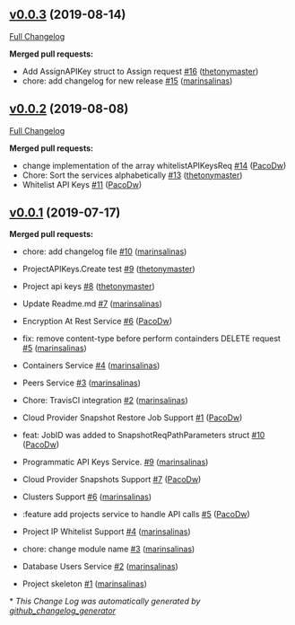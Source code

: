 ## [v0.0.3](https://github.com/mongodb/go-client-mongodb-atlas/tree/v0.0.3) (2019-08-14)
[Full Changelog](https://github.com/mongodb/go-client-mongodb-atlas/compare/v0.0.2...v0.0.3)

**Merged pull requests:**

- Add AssignAPIKey struct to Assign request [\#16](https://github.com/mongodb/go-client-mongodb-atlas/pull/16) ([thetonymaster](https://github.com/thetonymaster))
- chore: add changelog for new release [\#15](https://github.com/mongodb/go-client-mongodb-atlas/pull/15) ([marinsalinas](https://github.com/marinsalinas))

## [v0.0.2](https://github.com/mongodb/go-client-mongodb-atlas/tree/v0.0.2) (2019-08-08)
[Full Changelog](https://github.com/mongodb/go-client-mongodb-atlas/compare/v0.0.1...v0.0.2)

**Merged pull requests:**

- change implementation of the array whitelistAPIKeysReq [\#14](https://github.com/mongodb/go-client-mongodb-atlas/pull/14) ([PacoDw](https://github.com/PacoDw))
- Chore: Sort the services alphabetically [\#13](https://github.com/mongodb/go-client-mongodb-atlas/pull/13) ([thetonymaster](https://github.com/thetonymaster))
- Whitelist API Keys [\#11](https://github.com/mongodb/go-client-mongodb-atlas/pull/11) ([PacoDw](https://github.com/PacoDw))

## [v0.0.1](https://github.com/mongodb/go-client-mongodb-atlas/tree/v0.0.1) (2019-07-17)
**Merged pull requests:**

- chore: add changelog file [\#10](https://github.com/mongodb/go-client-mongodb-atlas/pull/10) ([marinsalinas](https://github.com/marinsalinas))
- ProjectAPIKeys.Create test [\#9](https://github.com/mongodb/go-client-mongodb-atlas/pull/9) ([thetonymaster](https://github.com/thetonymaster))
- Project api keys [\#8](https://github.com/mongodb/go-client-mongodb-atlas/pull/8) ([thetonymaster](https://github.com/thetonymaster))
- Update Readme.md [\#7](https://github.com/mongodb/go-client-mongodb-atlas/pull/7) ([marinsalinas](https://github.com/marinsalinas))
-  Encryption At Rest Service [\#6](https://github.com/mongodb/go-client-mongodb-atlas/pull/6) ([PacoDw](https://github.com/PacoDw))
- fix: remove content-type before perform containders DELETE request [\#5](https://github.com/mongodb/go-client-mongodb-atlas/pull/5) ([marinsalinas](https://github.com/marinsalinas))
- Containers Service [\#4](https://github.com/mongodb/go-client-mongodb-atlas/pull/4) ([marinsalinas](https://github.com/marinsalinas))
- Peers Service [\#3](https://github.com/mongodb/go-client-mongodb-atlas/pull/3) ([marinsalinas](https://github.com/marinsalinas))
- Chore: TravisCI integration [\#2](https://github.com/mongodb/go-client-mongodb-atlas/pull/2) ([marinsalinas](https://github.com/marinsalinas))
- Cloud Provider Snapshot Restore Job Support [\#1](https://github.com/mongodb/go-client-mongodb-atlas/pull/1) ([PacoDw](https://github.com/PacoDw))

- feat: JobID was added to SnapshotReqPathParameters struct [\#10](https://github.com/mongodb-partners/go-client-mongodb-atlas/pull/10) ([PacoDw](https://github.com/PacoDw))
- Programmatic API Keys Service. [\#9](https://github.com/mongodb-partners/go-client-mongodb-atlas/pull/9) ([marinsalinas](https://github.com/marinsalinas))
- Cloud Provider Snapshots Support [\#7](https://github.com/mongodb-partners/go-client-mongodb-atlas/pull/7) ([PacoDw](https://github.com/PacoDw))
- Clusters Support [\#6](https://github.com/mongodb-partners/go-client-mongodb-atlas/pull/6) ([marinsalinas](https://github.com/marinsalinas))
- :feature add projects service to handle API calls [\#5](https://github.com/mongodb-partners/go-client-mongodb-atlas/pull/5) ([PacoDw](https://github.com/PacoDw))
- Project IP Whitelist Support [\#4](https://github.com/mongodb-partners/go-client-mongodb-atlas/pull/4) ([marinsalinas](https://github.com/marinsalinas))
- chore: change module name [\#3](https://github.com/mongodb-partners/go-client-mongodb-atlas/pull/3) ([marinsalinas](https://github.com/marinsalinas))
-  Database Users Service [\#2](https://github.com/mongodb-partners/go-client-mongodb-atlas/pull/2) ([marinsalinas](https://github.com/marinsalinas))
- Project skeleton [\#1](https://github.com/mongodb-partners/go-client-mongodb-atlas/pull/1) ([marinsalinas](https://github.com/marinsalinas))



\* *This Change Log was automatically generated by [github_changelog_generator](https://github.com/skywinder/Github-Changelog-Generator)*